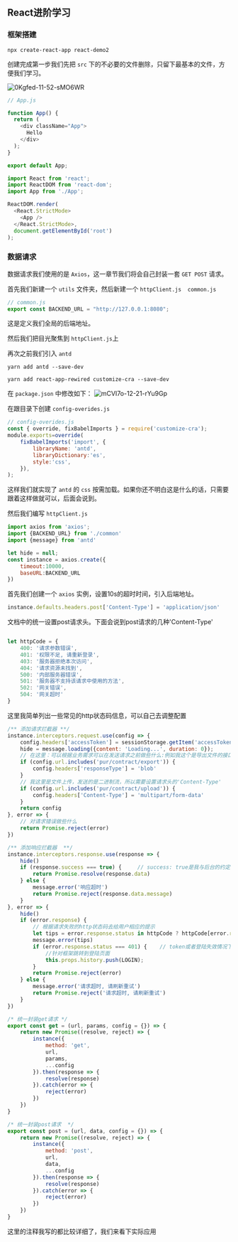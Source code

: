<!--
 * @Description: 
 * @version: 
 * @Author: sdu-gyf
 * @Date: 2021-01-22 11:42:41
 * @LastEditors: sdu-gyf
 * @LastEditTime: 2021-01-22 12:30:04
-->
## React进阶学习

### 框架搭建 

`npx create-react-app react-demo2`

创建完成第一步我们先把 `src` 下的不必要的文件删除，只留下最基本的文件，方便我们学习。

![0Kgfed-11-52-sMO6WR](https://gitee.com/stdgyf/upic/raw/master/uPic/2021-01-22/0Kgfed-11-52-sMO6WR.png)

```js
// App.js

function App() {
  return (
    <div className="App">
      Hello
    </div>
  );
}

export default App;

```

```js
import React from 'react';
import ReactDOM from 'react-dom';
import App from './App';

ReactDOM.render(
  <React.StrictMode>
    <App />
  </React.StrictMode>,
  document.getElementById('root')
);
```

### 数据请求
数据请求我们使用的是 `Axios`，这一章节我们将会自己封装一套 `GET POST` 请求。

首先我们新建一个 `utils` 文件夹，然后新建一个 `httpClient.js  common.js` 

```js
// common.js
export const BACKEND_URL = "http://127.0.0.1:8080";
```
这是定义我们全局的后端地址。

然后我们把目光聚焦到 `httpClient.js`上

再次之前我们引入 `antd`

`yarn add antd --save-dev`

`yarn add react-app-rewired customize-cra --save-dev`

在 `package.json` 中修改如下：
![mCVI7o-12-21-rYu9Gp](https://gitee.com/stdgyf/upic/raw/master/uPic/2021-01-22/mCVI7o-12-21-rYu9Gp.png)

在跟目录下创建 `config-overides.js`

```js
// config-overides.js
const { override, fixBabelImports } = require('customize-cra');
module.exports=override(
    fixBabelImports('import', {
        libraryName: 'antd',
        libraryDictionary:'es',
        style:'css',
    }),
);
```

这样我们就实现了 `antd` 的 `css` 按需加载。如果你还不明白这是什么的话，只需要跟着这样做就可以，后面会说到。

然后我们编写 `httpClient.js`

```js
import axios from 'axios';
import {BACKEND_URL} from './common'
import {message} from 'antd'

let hide = null;
const instance = axios.create({
    timeout:10000,
    baseURL:BACKEND_URL
})
```
首先我们创建一个 `axios` 实例，设置10s的超时时间，引入后端地址。

```js
instance.defaults.headers.post['Content-Type'] = 'application/json'
```

文档中的统一设置post请求头。下面会说到post请求的几种'Content-Type'

```js

let httpCode = {
    400: '请求参数错误',
    401: '权限不足, 请重新登录',
    403: '服务器拒绝本次访问',
    404: '请求资源未找到',
    500: '内部服务器错误',
    501: '服务器不支持该请求中使用的方法',
    502: '网关错误',
    504: '网关超时'
}
```
这里我简单列出一些常见的http状态码信息，可以自己去调整配置

```js
/** 添加请求拦截器 **/
instance.interceptors.request.use(config => {
    config.headers['accessToken'] = sessionStorage.getItem('accessToken') || ''
    hide = message.loading({content: 'Loading...', duration: 0});
    // 在这里：可以根据业务需求可以在发送请求之前做些什么:例如我这个是导出文件的接口，因为返回的是二进制流，所以需要设置请求响应类型为blob，就可以在此处设置。
    if (config.url.includes('pur/contract/export')) {
        config.headers['responseType'] = 'blob'
    }
    // 我这里是文件上传，发送的是二进制流，所以需要设置请求头的'Content-Type'
    if (config.url.includes('pur/contract/upload')) {
        config.headers['Content-Type'] = 'multipart/form-data'
    }
    return config
}, error => {
    // 对请求错误做些什么
    return Promise.reject(error)
})

/** 添加响应拦截器  **/
instance.interceptors.response.use(response => {
    hide()
    if (response.success === true) {     // success: true是我与后台的约定，大家可以根据实际情况去做对应的判断
        return Promise.resolve(response.data)
    } else {
        message.error('响应超时')
        return Promise.reject(response.data.message)
    }
}, error => {
    hide()
    if (error.response) {
        // 根据请求失败的http状态码去给用户相应的提示
        let tips = error.response.status in httpCode ? httpCode[error.response.status] : error.response.data.message
        message.error(tips)
        if (error.response.status === 401) {    // token或者登陆失效情况下跳转到登录页面，根据实际情况，在这里可以根据不同的响应错误结果，做对应的事。这里我以401判断为例
            //针对框架跳转到登陆页面
            this.props.history.push(LOGIN);
        }
        return Promise.reject(error)
    } else {
        message.error('请求超时, 请刷新重试')
        return Promise.reject('请求超时, 请刷新重试')
    }
})

/* 统一封装get请求 */
export const get = (url, params, config = {}) => {
    return new Promise((resolve, reject) => {
        instance({
            method: 'get',
            url,
            params,
            ...config
        }).then(response => {
            resolve(response)
        }).catch(error => {
            reject(error)
        })
    })
}

/* 统一封装post请求  */
export const post = (url, data, config = {}) => {
    return new Promise((resolve, reject) => {
        instance({
            method: 'post',
            url,
            data,
            ...config
        }).then(response => {
            resolve(response)
        }).catch(error => {
            reject(error)
        })
    })
}
```

这里的注释我写的都比较详细了，我们来看下实际应用